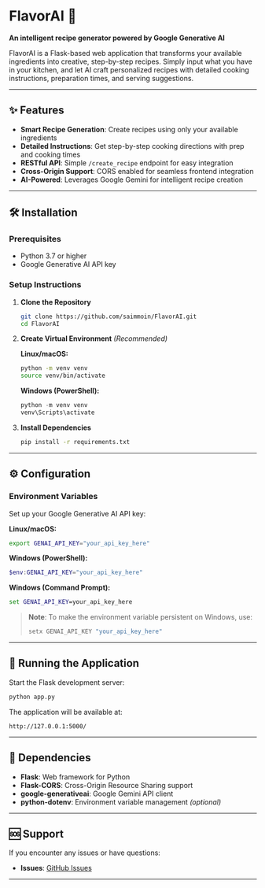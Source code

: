 # FlavorAI 🍳

**An intelligent recipe generator powered by Google Generative AI**

FlavorAI is a Flask-based web application that transforms your available ingredients into creative, step-by-step recipes. Simply input what you have in your kitchen, and let AI craft personalized recipes with detailed cooking instructions, preparation times, and serving suggestions.

---

## ✨ Features

- **Smart Recipe Generation**: Create recipes using only your available ingredients
- **Detailed Instructions**: Get step-by-step cooking directions with prep and cooking times
- **RESTful API**: Simple `/create_recipe` endpoint for easy integration
- **Cross-Origin Support**: CORS enabled for seamless frontend integration
- **AI-Powered**: Leverages Google Gemini for intelligent recipe creation

---

## 🛠️ Installation

### Prerequisites

- Python 3.7 or higher
- Google Generative AI API key

### Setup Instructions

1. **Clone the Repository**
   ```bash
   git clone https://github.com/saimmoin/FlavorAI.git
   cd FlavorAI
   ```

2. **Create Virtual Environment** *(Recommended)*
   
   **Linux/macOS:**
   ```bash
   python -m venv venv
   source venv/bin/activate
   ```
   
   **Windows (PowerShell):**
   ```powershell
   python -m venv venv
   venv\Scripts\activate
   ```

3. **Install Dependencies**
   ```bash
   pip install -r requirements.txt
   ```

---

## ⚙️ Configuration

### Environment Variables

Set up your Google Generative AI API key:

**Linux/macOS:**
```bash
export GENAI_API_KEY="your_api_key_here"
```

**Windows (PowerShell):**
```powershell
$env:GENAI_API_KEY="your_api_key_here"
```

**Windows (Command Prompt):**
```cmd
set GENAI_API_KEY=your_api_key_here
```

> **Note**: To make the environment variable persistent on Windows, use:
> ```powershell
> setx GENAI_API_KEY "your_api_key_here"
> ```

---

## 🚀 Running the Application

Start the Flask development server:

```bash
python app.py
```

The application will be available at:
```
http://127.0.0.1:5000/
```

---

## 🔧 Dependencies

- **Flask**: Web framework for Python
- **Flask-CORS**: Cross-Origin Resource Sharing support
- **google-generativeai**: Google Gemini API client
- **python-dotenv**: Environment variable management *(optional)*

---

## 🆘 Support

If you encounter any issues or have questions:

- **Issues**: [GitHub Issues](https://github.com/saimmoin/FlavorAI/issues)
---
